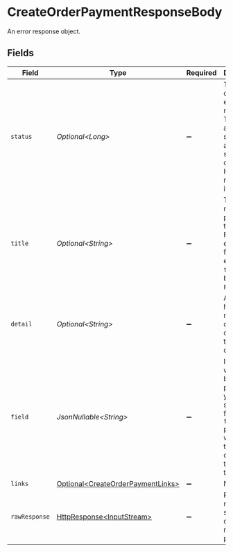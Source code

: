 # CreateOrderPaymentResponseBody

An error response object.


## Fields

| Field                                                                                                                                                  | Type                                                                                                                                                   | Required                                                                                                                                               | Description                                                                                                                                            |
| ------------------------------------------------------------------------------------------------------------------------------------------------------ | ------------------------------------------------------------------------------------------------------------------------------------------------------ | ------------------------------------------------------------------------------------------------------------------------------------------------------ | ------------------------------------------------------------------------------------------------------------------------------------------------------ |
| `status`                                                                                                                                               | *Optional\<Long>*                                                                                                                                      | :heavy_minus_sign:                                                                                                                                     | The status code of the error message. This is always the same code as the status code of the HTTP message itself.                                      |
| `title`                                                                                                                                                | *Optional\<String>*                                                                                                                                    | :heavy_minus_sign:                                                                                                                                     | The HTTP reason phrase of the error. For example, for a `404` error, the `title` will be `Not Found`.                                                  |
| `detail`                                                                                                                                               | *Optional\<String>*                                                                                                                                    | :heavy_minus_sign:                                                                                                                                     | A detailed human-readable description of the error that occurred.                                                                                      |
| `field`                                                                                                                                                | *JsonNullable\<String>*                                                                                                                                | :heavy_minus_sign:                                                                                                                                     | If the error was caused by a value provided by you in a specific field, the `field` property will contain the name<br/>of the field that caused the issue. |
| `links`                                                                                                                                                | [Optional\<CreateOrderPaymentLinks>](../../models/errors/CreateOrderPaymentLinks.md)                                                                   | :heavy_minus_sign:                                                                                                                                     | N/A                                                                                                                                                    |
| `rawResponse`                                                                                                                                          | [HttpResponse\<InputStream>](https://docs.oracle.com/en/java/javase/11/docs/api/java.net.http/java/net/http/HttpResponse.html)                         | :heavy_minus_sign:                                                                                                                                     | Raw HTTP response; suitable for custom response parsing                                                                                                |